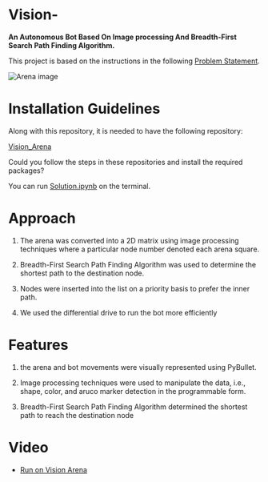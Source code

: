 # Vision-

**An Autonomous Bot Based On Image processing And Breadth-First Search Path Finding Algorithm.**

This project is based on the instructions in the following [Problem Statement](https://github.com/ujju20/Vision/blob/main/Vision2.0%20Problem%20Statement-1.pdf).

![Arena image](https://github.com/ujju20/Vision-/blob/main/test.png)

# Installation Guidelines

Along with this repository, it is needed to have the following repository:

[Vision_Arena](https://github.com/Robotics-Club-IIT-BHU/Vision-2.0-2020-Arena)

Could you follow the steps in these repositories and install the required packages?

You can run [Solution.ipynb](https://github.com/ujju20/Vision/blob/main/solution.ipynb) on the terminal.

# Approach

1. The arena was converted into a 2D matrix using image processing techniques where a particular node number denoted each arena square.

2. Breadth-First Search Path Finding Algorithm was used to determine the shortest path to the destination node.

3. Nodes were inserted into the list on a priority basis to prefer the inner path.

4. We used the differential drive to run the bot more efficiently

# Features

1. the arena and bot movements were visually represented using PyBullet.

2. Image processing techniques were used to manipulate the data, i.e., shape, color, and aruco marker detection in the programmable form.

3. Breadth-First Search Path Finding Algorithm determined the shortest path to reach the destination node

# Video

- [Run on Vision Arena](https://drive.google.com/file/d/16UYtqpRY0y2ey_q_UJsuPqzUj9xVu7Z1/view?usp=sharing)
